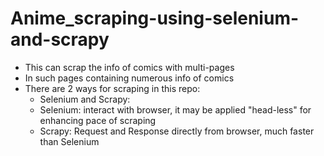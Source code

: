 # Anime_scraping-using-selenium-and-scrapy
- This can scrap the info of comics with multi-pages
- In such pages containing numerous info of comics
- There are 2 ways for scraping in this repo:
  + Selenium and Scrapy:
  + Selenium: interact with browser, it may be applied "head-less" for enhancing pace of scraping
  + Scrapy: Request and Response directly from browser, much faster than Selenium
